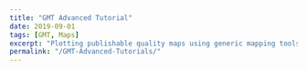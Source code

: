 ```yaml
---
title: "GMT Advanced Tutorial"
date: 2019-09-01
tags: [GMT, Maps]
excerpt: "Plotting publishable quality maps using generic mapping tools (GMT)"
permalink: "/GMT-Advanced-Tutorials/"
---
```


